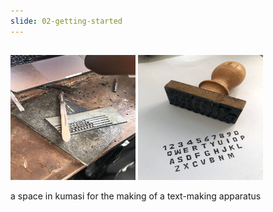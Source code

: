 ```yaml
---
slide: 02-getting-started
---
```


## 

<img src="/assets/img/stamp1.jpeg" alt="" style="height: 200px; width:200px;"/>
<img src="/assets/img/stamp2.jpeg" alt="" style="height: 200px; width:200px;"/>

a space in kumasi for the making of a text-making apparatus